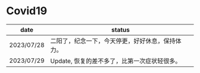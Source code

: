 # Covid19

date       | status
-----------|---------------------------
2023/07/28 | 二阳了，纪念一下，今天停更，好好休息，保持体力。
2023/07/29 | Update, 恢复的差不多了，比第一次症状轻很多。